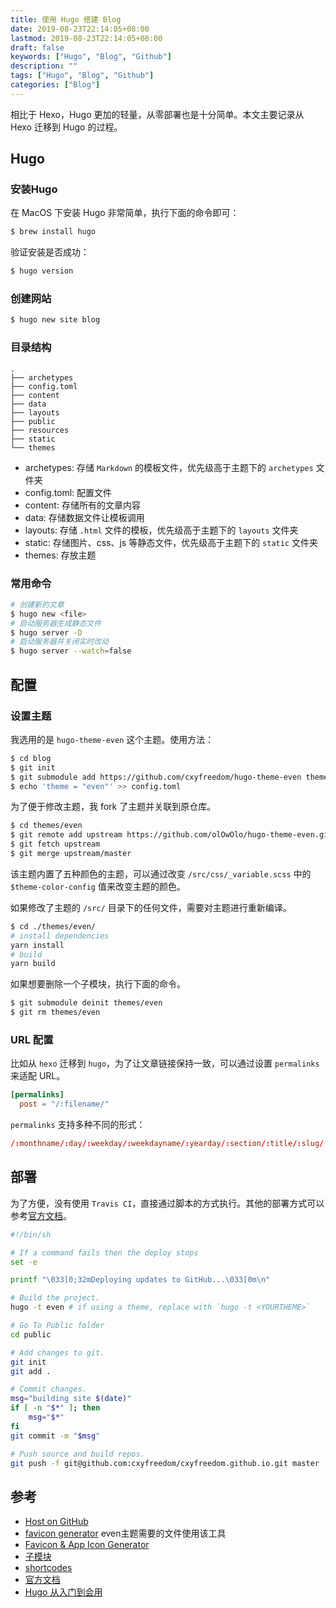 ```yaml
---
title: 使用 Hugo 搭建 Blog
date: 2019-08-23T22:14:05+08:00
lastmod: 2019-08-23T22:14:05+08:00
draft: false
keywords: ["Hugo", "Blog", "Github"]
description: ""
tags: ["Hugo", "Blog", "Github"]
categories: ["Blog"]
---
```

相比于 Hexo，Hugo 更加的轻量，从零部署也是十分简单。本文主要记录从 Hexo 迁移到 Hugo 的过程。
<!--more-->
## Hugo

### 安装Hugo

在 MacOS 下安装 Hugo 非常简单，执行下面的命令即可：
```sh
$ brew install hugo
```
验证安装是否成功：
```sh
$ hugo version
```

### 创建网站

```sh
$ hugo new site blog
```

### 目录结构

```
.
├── archetypes
├── config.toml
├── content
├── data
├── layouts
├── public
├── resources
├── static
└── themes
```

* archetypes: 存储 `Markdown` 的模板文件，优先级高于主题下的 `archetypes` 文件夹
* config.toml: 配置文件
* content: 存储所有的文章内容
* data: 存储数据文件让模板调用
* layouts: 存储 `.html` 文件的模板，优先级高于主题下的 `layouts` 文件夹
* static: 存储图片、css、js 等静态文件，优先级高于主题下的 `static` 文件夹
* themes: 存放主题

### 常用命令

```sh
# 创建新的文章
$ hugo new <file>
# 启动服务器生成静态文件
$ hugo server -D
# 启动服务器并关闭实时改动
$ hugo server --watch=false
```

## 配置

### 设置主题

我选用的是 `hugo-theme-even` 这个主题。使用方法：
```sh
$ cd blog
$ git init
$ git submodule add https://github.com/cxyfreedom/hugo-theme-even themes/even
$ echo 'theme = "even"' >> config.toml
```
为了便于修改主题，我 fork 了主题并关联到原仓库。
```sh
$ cd themes/even
$ git remote add upstream https://github.com/olOwOlo/hugo-theme-even.git
$ git fetch upstream
$ git merge upstream/master
```

该主题内置了五种颜色的主题，可以通过改变 `/src/css/_variable.scss` 中的 `$theme-color-config` 值来改变主题的颜色。

如果修改了主题的 `/src/` 目录下的任何文件，需要对主题进行重新编译。
```sh
$ cd ./themes/even/
# install dependencies
yarn install
# build
yarn build
```
如果想要删除一个子模块，执行下面的命令。
```sh
$ git submodule deinit themes/even
$ git rm themes/even
```

### URL 配置

比如从 `hexo` 迁移到 `hugo`，为了让文章链接保持一致，可以通过设置 `permalinks` 来适配 URL。
```toml
[permalinks]
  post = "/:filename/"
```
`permalinks` 支持多种不同的形式：
```toml
/:monthname/:day/:weekday/:weekdayname/:yearday/:section/:title/:slug/:filename/
```

## 部署

为了方便，没有使用 `Travis CI`，直接通过脚本的方式执行。其他的部署方式可以参考[官方文档](https://gohugo.io/hosting-and-deployment/)。
```sh
#!/bin/sh

# If a command fails then the deploy stops
set -e

printf "\033[0;32mDeploying updates to GitHub...\033[0m\n"

# Build the project.
hugo -t even # if using a theme, replace with `hugo -t <YOURTHEME>`

# Go To Public folder
cd public

# Add changes to git.
git init
git add .

# Commit changes.
msg="building site $(date)"
if [ -n "$*" ]; then
	msg="$*"
fi
git commit -m "$msg"

# Push source and build repos.
git push -f git@github.com:cxyfreedom/cxyfreedom.github.io.git master
```

## 参考

* [Host on GitHub](https://gohugo.io/hosting-and-deployment/hosting-on-github/)
* [favicon generator](https://realfavicongenerator.net/) even主题需要的文件使用该工具
* [Favicon & App Icon Generator](https://www.favicon-generator.org/)
* [子模块](https://www.git-tower.com/learn/git/ebook/cn/command-line/advanced-topics/submodules)
* [shortcodes](https://gohugo.io/content-management/shortcodes/#ref-and-relref)
* [官方文档](https://gohugo.io/documentation/)
* [Hugo 从入门到会用](https://blog.olowolo.com/post/hugo-quick-start/#%E6%A8%A1%E6%9D%BF%E9%80%89%E6%8B%A9%E9%A1%BA%E5%BA%8F)
